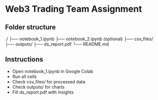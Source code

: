 # Web3 Trading Team Assignment

## Folder structure
./
├── notebook_1.ipynb
├── notebook_2.ipynb (optional)
├── csv_files/
├── outputs/
├── ds_report.pdf
└── README.md

## Instructions
- Open notebook_1.ipynb in Google Colab
- Run all cells
- Check csv_files/ for processed data
- Check outputs/ for charts
- Fill ds_report.pdf with insights